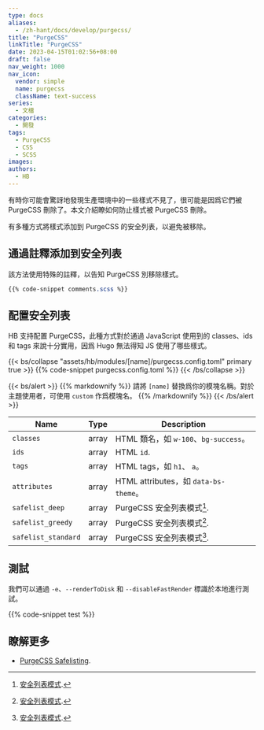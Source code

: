 ```yaml
---
type: docs
aliases:
  - /zh-hant/docs/develop/purgecss/
title: "PurgeCSS"
linkTitle: "PurgeCSS"
date: 2023-04-15T01:02:56+08:00
draft: false
nav_weight: 1000
nav_icon:
  vendor: simple
  name: purgecss
  className: text-success
series:
  - 文檔
categories:
  - 開發
tags:
  - PurgeCSS
  - CSS
  - SCSS
images:
authors:
  - HB
---
```


有時你可能會驚訝地發現生產環境中的一些樣式不見了，很可能是因爲它們被 PurgeCSS 刪除了。本文介紹瞭如何防止樣式被 PurgeCSS 刪除。

<!--more-->

有多種方式將樣式添加到 PurgeCSS 的安全列表，以避免被移除。

## 通過註釋添加到安全列表

該方法使用特殊的註釋，以告知 PurgeCSS 別移除樣式。

```scss
{{% code-snippet comments.scss %}}
```

## 配置安全列表

HB 支持配置 PurgeCSS，此種方式對於通過 JavaScript 使用到的 classes、ids 和 tags 來說十分實用，因爲 Hugo 無法得知 JS 使用了哪些樣式。

{{< bs/collapse "assets/hb/modules/[name]/purgecss.config.toml" primary true >}}
{{% code-snippet purgecss.config.toml %}}
{{< /bs/collapse >}}

{{< bs/alert >}}
{{% markdownify %}}
請將 `[name]` 替換爲你的模塊名稱。對於主題使用者，可使用 `custom` 作爲模塊名。
{{% /markdownify %}}
{{< /bs/alert >}}

| Name                | Type  | Description                           |
| ------------------- | :---: | ------------------------------------- |
| `classes`           | array | HTML 類名，如 `w-100`、`bg-success`。 |
| `ids`               | array | HTML `id`.                            |
| `tags`              | array | HTML tags，如 `h1`、 `a`。            |
| `attributes`        | array | HTML attributes，如 `data-bs-theme`。 |
| `safelist_deep`     | array | PurgeCSS 安全列表模式[^1].            |
| `safelist_greedy`   | array | PurgeCSS 安全列表模式[^1].            |
| `safelist_standard` | array | PurgeCSS 安全列表模式[^1].            |

## 測試

我們可以通過 `-e`、`--renderToDisk` 和 `--disableFastRender` 標識於本地進行測試。

{{% code-snippet test %}}

## 瞭解更多

- [PurgeCSS Safelisting](https://purgecss.com/safelisting.html).

[^1]: [安全列表模式](https://purgecss.com/safelisting.html#patterns).
